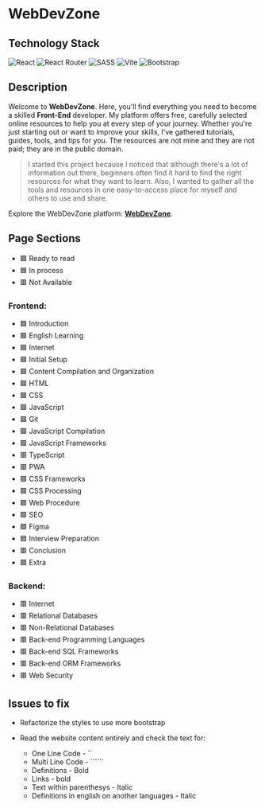 # WebDevZone

## Technology Stack

![React](https://adamaliweb.com/assets/technologies/react.svg)
![React Router](https://adamaliweb.com/assets/technologies/react-router.svg)
![SASS](https://adamaliweb.com/assets/technologies/sass.svg)
![Vite](https://adamaliweb.com/assets/technologies/vite.svg)
![Bootstrap](https://adamaliweb.com/assets/technologies/bootstrap.svg)

## Description

Welcome to **WebDevZone**. Here, you'll find everything you need to become a skilled **Front-End** developer. My platform offers free, carefully selected online resources to help you at every step of your journey. Whether you're just starting out or want to improve your skills, I've gathered tutorials, guides, tools, and tips for you. The resources are not mine and they are not paid; they are in the public domain.

> I started this project because I noticed that although there's a lot of information out there, beginners often find it hard to find the right resources for what they want to learn. Also, I wanted to gather all the tools and resources in one easy-to-access place for myself and others to use and share.

Explore the WebDevZone platform: **[WebDevZone](https://webdevzone.adamaliweb.com/)**.

## Page Sections

-   🟩 Ready to read
-   🟦 In process
-   🟥 Not Available

### Frontend:

-   🟩 Introduction
-   🟩 English Learning
-   🟩 Internet
-   🟩 Initial Setup
-   🟩 Content Compilation and Organization
-   🟩 HTML
-   🟩 CSS
-   🟩 JavaScript
-   🟩 Git
-   🟩 JavaScript Compilation
-   🟩 JavaScript Frameworks
-   🟥 TypeScript
-   🟥 PWA
-   🟩 CSS Frameworks
-   🟩 CSS Processing
-   🟩 Web Procedure
-   🟩 SEO
-   🟩 Figma
-   🟦 Interview Preparation
-   🟥 Conclusion
-   🟩 Extra

### Backend:

-   🟥 Internet
-   🟥 Relational Databases
-   🟥 Non-Relational Databases
-   🟥 Back-end Programming Languages
-   🟥 Back-end SQL Frameworks
-   🟥 Back-end ORM Frameworks
-   🟥 Web Security

## Issues to fix

-   Refactorize the styles to use more bootstrap

-   Read the website content entirely and check the text for:

    -   One Line Code - ``
    -   Multi Line Code - ``````
    -   Definitions - Bold
    -   Links - bold
    -   Text within parenthesys - Italic
    -   Definitions in english on another languages - Italic
